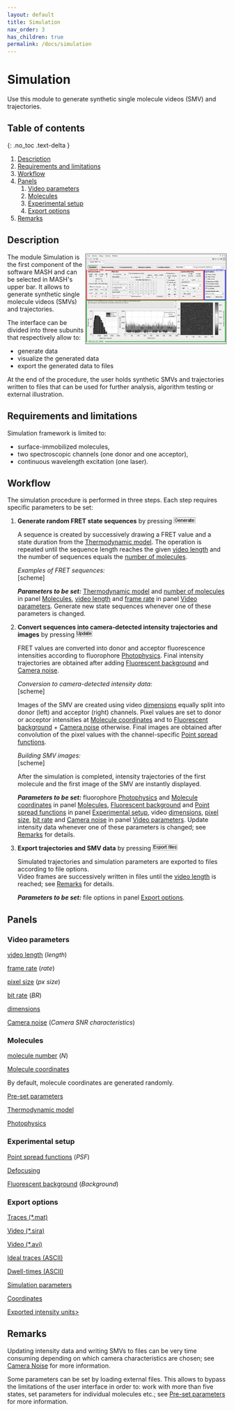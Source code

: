 ```yaml
---
layout: default
title: Simulation
nav_order: 3
has_children: true
permalink: /docs/simulation
---
```


# Simulation
<!-- Automatically generated TOC does not allow to return to the previous page after clicking one of its link
I'd rather use hand-made TOC until we find a better solution
{: .no_toc } -->

Use this module to generate synthetic single molecule videos (SMV) and trajectories.

## Table of contents
{: .no_toc .text-delta }

<!-- 1. TOC
{:toc} -->

1. <a href="simulation.html#description">Description</a>
1. <a href="simulation.html#requirements-and-limitations">Requirements and limitations</a>
1. <a href="simulation.html#workflow">Workflow</a>
1. <a href="simulation.html#panels">Panels</a>
   1. <a href="simulation.html#video-parameters">Video parameters</a>
   1. <a href="simulation.html#molecules">Molecules</a>
   1. <a href="simulation.html#experimental-setup">Experimental setup</a>
   1. <a href="simulation.html#export-options">Export options</a>
1. <a href="simulation.html#remarks">Remarks</a>

## Description

<a href="../assets/images/module_simulation.png"><img src="../assets/images/module_simulation.png" width="325" style="float:right"/></a>

The module Simulation is the first component of the software MASH and can be selected in MASH's upper bar. It allows to generate synthetic single molecule videos (SMVs) and trajectories.

The interface can be divided into three subunits that respectively allow to:
* generate data
* visualize the generated data
* export the generated data to files

At the end of the procedure, the user holds synthetic SMVs and trajectories written to files that can be used for further analysis, algorithm testing or external illustration.

## Requirements and limitations

Simulation framework is limited to:
* surface-immobilized molecules,
* two spectroscopic channels (one donor and one acceptor),
* continuous wavelength excitation (one laser).

## Workflow

The simulation procedure is performed in three steps. Each step requires specific parameters to be set:

1. **Generate random FRET state sequences** by pressing <img src="../assets/images/but_sim_generate.png" alt="Generate"/>

   A sequence is created by successively drawing a FRET value and a state duration from the <a href="simulation.html#thmodprm">Thermodynamic model</a>.
   The operation is repeated until the sequence length reaches the given <a href="simulation.html#simL">video length</a> and the number of sequences equals the <a href="simulation.html#simN">number of molecules</a>.  
     
	 *Examples of FRET sequences:*  
   [scheme]  
     
   ***Parameters to be set:*** <a href="simulation.html#thmodprm">Thermodynamic model</a> and <a href="simulation.html#simN">number of molecules</a> in panel <a href="simulation.html#molecules">Molecules</a>, <a href="simulation.html#simL">video length</a> and <a href="simulation.html#simf">frame rate</a> in panel <a href="simulation.html#video-parameters">Video parameters</a>.
   Generate new state sequences whenever one of these parameters is changed.

2. **Convert sequences into camera-detected intensity trajectories and images** by pressing <img src="../assets/images/but_sim_update.png" alt="Update"/>

   FRET values are converted into donor and acceptor fluorescence intensities according to fluorophore <a href="simulation.html#photprm">Photophysics</a>.
   Final intensity trajectories are obtained after adding <a href="simulation.html#bgprm">Fluorescent background</a> and <a href="simulation.html#camprm">Camera noise</a>.  
     
	 *Conversion to camera-detected intensity data:*  
   [scheme]  
     
   Images of the SMV are created using video <a href="simulation.html#simdim">dimensions</a> equally split into donor (left) and acceptor (right) channels.
   Pixel values are set to donor or acceptor intensities at <a href="simulation.html#simcrd">Molecule coordinates</a> and to <a href="simulation.html#bgprm">Fluorescent background</a> + <a href="simulation.html#camprm">Camera noise</a> otherwise.
   Final images are obtained after convolution of the pixel values with the channel-specific <a href="simulation.html#psfprm">Point spread functions</a>.  
     
	 *Building SMV images:*  
   [scheme]  
     
   After the simulation is completed, intensity trajectories of the first molecule and the first image of the SMV are instantly displayed.
     
   ***Parameters to be set:*** fluorophore <a href="simulation.html#photprm">Photophysics</a> and <a href="simulation.html#simcrd">Molecule coordinates</a> in panel <a href="simulation.html#molecules">Molecules</a>, <a href="simulation.html#bgprm">Fluorescent background</a> and <a href="simulation.html#psfprm">Point spread functions</a> in panel <a href="simulation.html#experimental-setup">Experimental setup</a>, video <a href="simulation.html#simdim">dimensions</a>, <a href="simulation.html#simpxsz">pixel size</a>, <a href="simulation.html#simBR">bit rate</a> and <a href="simulation.html#camprm">Camera noise</a> in panel <a href="simulation.html#video-parameters">Video parameters</a>.
   Update intensity data whenever one of these parameters is changed; see <a href="#remarks">Remarks</a> for details.

3. **Export trajectories and SMV data** by pressing <img src="../assets/images/but_sim_export.png" alt="Export Files"/>

   Simulated trajectories and simulation parameters are exported to files according to file options.  
   Video frames are successively written in files until the <a href="simulation.html#simL">video length</a> is reached; see <a href="simulation.html#remarks">Remarks</a> for details.
     
   ***Parameters to be set:***  file options in panel <a href = "simulation.html#export-options">Export options</a>.

## Panels

### Video parameters

<span id="simL"><u>video length</u> (*length*)</span>

<span id="simf"><u>frame rate</u> (*rate*)</span>

<span id="simpxsz"><u>pixel size</u> (*px size*)</span>

<span id="siBR"><u>bit rate</u> (*BR*)</span>

<span id="simdim"><u>dimensions</u></span>

<span id="camprm"><u>Camera noise</u> (*Camera SNR characteristics*)</span>

### Molecules

<span id="simN"><u>molecule number</u> (*N*)</span>

<span id="simcrd"><u>Molecule coordinates</u></span>

By default, molecule coordinates are generated randomly.

<span id="simpreset"><u>Pre-set parameters</u></span>

<span id="thmodprm"><u>Thermodynamic model</u></span>

<span id="photprm"><u>Photophysics</u></span>

### Experimental setup

<span id="psfprm"><u>Point spread functions</u> (*PSF*)</span>

<span id="simdef"><u>Defocusing</u></span>

<span id="bgprm"><u>Fluorescent background</u> (*Background*)</span>

### Export options

<u>Traces (*.mat)</u>

<u>Video (*.sira)</u>

<u>Video (*.avi)</u>

<u>Ideal traces (ASCII)</u>

<u>Dwell-times (ASCII)</u>

<u>Simulation parameters</u>

<u>Coordinates</u>

<u>Exported intensity units></u>

## Remarks

Updating intensity data and writing SMVs to files can be very time consuming depending on which camera characteristics are chosen; see <a href="simulation.html#camprm">Camera Noise</a> for more information.

Some parameters can be set by loading external files. This allows to bypass the limitations of the user interface in order to: work with more than five states, set parameters for individual molecules etc.; see <a href="simulation.html#simpreset">Pre-set parameters</a> for more information.
